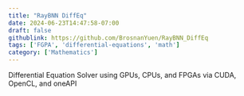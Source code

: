 ```yaml
---
title: "RayBNN DiffEq"
date: 2024-06-23T14:47:58-07:00
draft: false
githublink: https://github.com/BrosnanYuen/RayBNN_DiffEq
tags: ['FGPA', 'differential-equations', 'math']
category: ['Mathematics']
---
```


Differential Equation Solver using GPUs, CPUs, and FPGAs via CUDA, OpenCL, and oneAPI

